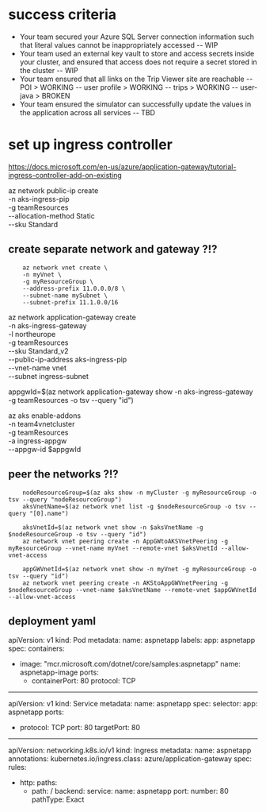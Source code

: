 # success criteria

- Your team secured your Azure SQL Server connection information such that literal values cannot be inappropriately accessed -- WIP
- Your team used an external key vault to store and access secrets inside your cluster, and ensured that access does not require a secret stored in the cluster -- WIP
- Your team ensured that all links on the Trip Viewer site are reachable 
  -- POI > WORKING
  -- user profile > WORKING
  -- trips > WORKING
  -- user-java > BROKEN
- Your team ensured the simulator can successfully update the values in the application across all services -- TBD

# set up ingress controller

https://docs.microsoft.com/en-us/azure/application-gateway/tutorial-ingress-controller-add-on-existing

az network public-ip create \
-n aks-ingress-pip \
-g teamResources \
--allocation-method Static \
--sku Standard

## create separate network and gateway ?!?

        az network vnet create \
        -n myVnet \
        -g myResourceGroup \
        --address-prefix 11.0.0.0/8 \
        --subnet-name mySubnet \
        --subnet-prefix 11.1.0.0/16

az network application-gateway create \
-n aks-ingress-gateway \
-l northeurope \
-g teamResources \
--sku Standard_v2 \
--public-ip-address aks-ingress-pip \
--vnet-name vnet \
--subnet ingress-subnet

appgwId=$(az network application-gateway show -n aks-ingress-gateway -g teamResources -o tsv --query "id")

az aks enable-addons \
-n team4vnetcluster \
-g teamResources \
-a ingress-appgw \
--appgw-id $appgwId

## peer the networks ?!?

        nodeResourceGroup=$(az aks show -n myCluster -g myResourceGroup -o tsv --query "nodeResourceGroup")
        aksVnetName=$(az network vnet list -g $nodeResourceGroup -o tsv --query "[0].name")

        aksVnetId=$(az network vnet show -n $aksVnetName -g $nodeResourceGroup -o tsv --query "id")
        az network vnet peering create -n AppGWtoAKSVnetPeering -g myResourceGroup --vnet-name myVnet --remote-vnet $aksVnetId --allow-vnet-access

        appGWVnetId=$(az network vnet show -n myVnet -g myResourceGroup -o tsv --query "id")
        az network vnet peering create -n AKStoAppGWVnetPeering -g $nodeResourceGroup --vnet-name $aksVnetName --remote-vnet $appGWVnetId --allow-vnet-access

## deployment yaml

apiVersion: v1
kind: Pod
metadata:
name: aspnetapp
labels:
app: aspnetapp
spec:
containers:

- image: "mcr.microsoft.com/dotnet/core/samples:aspnetapp"
  name: aspnetapp-image
  ports:
  - containerPort: 80
    protocol: TCP

---

apiVersion: v1
kind: Service
metadata:
name: aspnetapp
spec:
selector:
app: aspnetapp
ports:

- protocol: TCP
  port: 80
  targetPort: 80

---

apiVersion: networking.k8s.io/v1
kind: Ingress
metadata:
name: aspnetapp
annotations:
kubernetes.io/ingress.class: azure/application-gateway
spec:
rules:

- http:
  paths:
  - path: /
    backend:
    service:
    name: aspnetapp
    port:
    number: 80
    pathType: Exact
